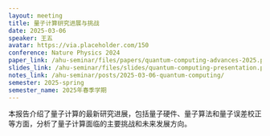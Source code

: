 ```yaml
---
layout: meeting
title: 量子计算研究进展与挑战
date: 2025-03-06
speaker: 王五
avatar: https://via.placeholder.com/150
conference: Nature Physics 2024
paper_link: /ahu-seminar/files/papers/quantum-computing-advances-2025.pdf
slides_link: /ahu-seminar/files/slides/quantum-computing-presentation.pdf
notes_link: /ahu-seminar/posts/2025-03-06-quantum-computing/
semester: 2025-spring
semester_name: 2025年春季学期
---
```


本报告介绍了量子计算的最新研究进展，包括量子硬件、量子算法和量子误差校正等方面，分析了量子计算面临的主要挑战和未来发展方向。
